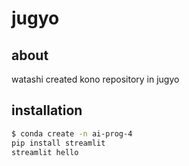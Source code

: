 # jugyo
## about 
watashi created kono repository in jugyo
## installation
```bash
$ conda create -n ai-prog-4
pip install streamlit
streamlit hello
```
